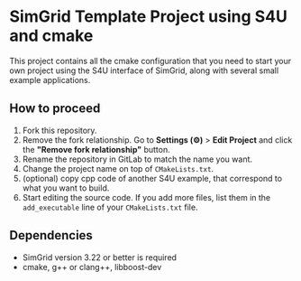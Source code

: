 # SimGrid Template Project using S4U and cmake

This project contains all the cmake configuration that you need to
start your own project using the S4U interface of SimGrid, along with
several small example applications.

## How to proceed
1. Fork this repository. 
1. Remove the fork relationship. Go to **Settings (⚙)** >
   **Edit Project** and click the **"Remove fork relationship"** button.
1. Rename the repository in GitLab to match the name you want.
1. Change the project name on top of `CMakeLists.txt`.
1. (optional) copy cpp code of another S4U example, that correspond to
   what you want to build.
1. Start editing the source code. If you add more files, list them in
   the `add_executable` line of your `CMakeLists.txt` file.
   
## Dependencies
- SimGrid version 3.22 or better is required
- cmake, g++ or clang++, libboost-dev
